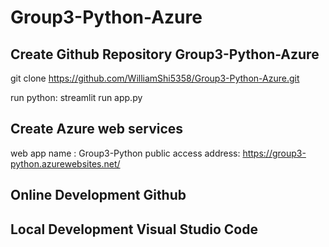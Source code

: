 # Group3-Python-Azure


## Create Github Repository Group3-Python-Azure
   git clone https://github.com/WilliamShi5358/Group3-Python-Azure.git

   run python: streamlit run app.py



## Create Azure web services
   web app name : Group3-Python
   public access address: https://group3-python.azurewebsites.net/

## Online Development Github

## Local Development Visual Studio Code